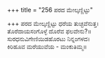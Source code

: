 +++
title = "256 ಪರದ ಮೇಲ್ಕಣ್ಣಿಟ್ಟು"

+++
ಪರದ ಮೇಲ್ಕಣ್ಣಿಟ್ಟು ಧರೆಯ ತುಚ್ಛವೆನುತ್ತ।  
ತೊರೆದಾಯಸಂಗೊಳ್ಳೆ ದೊರೆವ ಫಲವೇನು?॥  
ಸುರಧನುವಿಗೇಣಿಯಿಡಹೊರಟು ನಿನ್ನಂಗಳದ।  
ಕಿರಿಹೂವ ಮರೆಯುವೆಯ - ಮಂಕುತಿಮ್ಮ॥  
